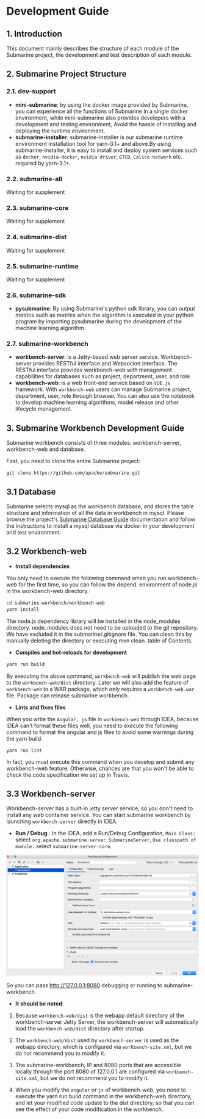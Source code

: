 <!--
   Licensed to the Apache Software Foundation (ASF) under one or more
   contributor license agreements.  See the NOTICE file distributed with
   this work for additional information regarding copyright ownership.
   The ASF licenses this file to You under the Apache License, Version 2.0
   (the "License"); you may not use this file except in compliance with
   the License.  You may obtain a copy of the License at
   http://www.apache.org/licenses/LICENSE-2.0
   Unless required by applicable law or agreed to in writing, software
   distributed under the License is distributed on an "AS IS" BASIS,
   WITHOUT WARRANTIES OR CONDITIONS OF ANY KIND, either express or implied.
   See the License for the specific language governing permissions and
   limitations under the License.
-->
# Development Guide

## 1. Introduction

This document mainly describes the structure of each module of the Submarine project, the development and test description of each module.

## 2. Submarine Project Structure

### 2.1. dev-support

+ **mini-submarine**: by using the docker image provided by Submarine, you can
experience all the functions of Submarine in a single docker environment, while
mini-submarine also provides developers with a development and testing
environment, Avoid the hassle of installing and deploying the runtime
environment.
+ **submarine-installer**: submarine-installer is our submarine runtime
environment installation tool for yarn-3.1+ and above.By using
submarine-installer, it is easy to install and deploy system services such as
`docker`, `nvidia-docker`, `nvidia driver`, `ETCD`, `Calico network` etc.
required by yarn-3.1+.

### 2.2. submarine-all

Waiting for supplement

### 2.3. submarine-core

Waiting for supplement

### 2.4. submarine-dist

Waiting for supplement

### 2.5. submarine-runtime

Waiting for supplement

### 2.6. submarine-sdk
+ **pysubmarine**: By using Submarine's python sdk library, you can output
metrics such as metrics when the algorithm is executed in your python program by
importing pysubmarine during the development of the machine learning algorithm.

### 2.7. submarine-workbench
+ **workbench-server**: is a Jetty-based web server service. Workbench-server
provides RESTful interface and Websocket interface. The RESTful interface
provides workbench-web with management capabilities for databases such as
project, department, user, and role.
+ **workbench-web**: is a web front-end service based on `VUE.js` framework.
With `workbench-web` users can manage Submarine project, department, user, role
through browser. You can also use the notebook to develop machine learning
algorithms, model release and other lifecycle management.

## 3. Submarine Workbench Development Guide

Submarine workbench consists of three modules: workbench-server, workbench-web
and database.

First, you need to clone the entire Submarine project:

```
git clone https://github.com/apache/submarine.git
```

## 3.1 Database

Submarine selects mysql as the workbench database, and stores the table
structure and information of all the data in workbench in mysql. Please browse
the project's [Submarine Database Guide](../database/) documentation and follow
the instructions to install a mysql database via docker in your development and
test environment.

## 3.2 Workbench-web

+ **Install dependencies**

You only need to execute the following command when you run workbench-web for
the first time, so you can follow the depend. environment of node.js in the
workbench-web directory.

```bash
cd submarine-workbench/workbench-web
yarn install
```

The node.js dependency library will be installed in the node_modules directory. node_modules does not need to be uploaded to the git repository. We have excluded it in the submarine/.gitignore file. You can clean this by manually deleting the directory or executing mvn clean. table of Contents.

+ **Compiles and hot-reloads for development**

```bash
yarn run build
```

By executing the above command, `workbench-web` will publish the web page to the `workbench-web/dist` directory. Later we will also add the feature of `workbench-web` to a WAR package, which only requires a `workbench-web.war` file. Package can release submarine workbench.

+ **Lints and fixes files**

When you write the `Angular, js` file in `workbench-web` through IDEA, because IDEA can't format these files well, you need to execute the following command to format the angular and js files to avoid some warnings during the yarn build.

```
yarn run lint
```

In fact, you must execute this command when you develop and submit any workbench-web feature. Otherwise, chances are that you won't be able to check the code specification we set up in Travis.

## 3.3 Workbench-server

Workbench-server has a built-in jetty server service, so you don't need to install any web container service. You can start submarine workbench by launching `workbench-server` directly in IDEA.

+ **Run / Debug** : In the IDEA, add a Run/Debug Configuration, `Main Class:` select `org.apache.submarine.server.SubmarineServer`, `Use classpath of module:` select `submarine-server-core`.

![img](../assets/Run-Debug-Configuration.png)

So you can pass http://127.0.0.1:8080 debugging or running to submarine-workbench.

+ **It should be noted**:

1. Because `workbench-web/dist` is the webapp default directory of the workbench-server Jetty Server, the workbench-server will automatically load the `workbench-web/dist` directory after startup.

2. The `workbench-web/dist` used by `workbench-server` is used as the webapp directory, which is configured via `workbench-site.xml`, but we do not recommend you to modify it.

3. The submarine-workbench, IP and 8080 ports that are accessible locally through the port 8080 of 127.0.0.1 are configured via  `workbench-site.xml`, but we do not recommend you to modify it.

4. When you modify the `angular` or `js` of workbench-web, you need to execute the yarn run build command in the workbench-web directory, and let your modified code update to the dist directory, so that you can see the effect of your code modification in the workbench.
